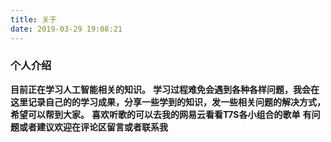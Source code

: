 ```yaml
---
title: 关于
date: 2019-03-29 19:08:21
---
```



### 个人介绍
 **目前正在学习人工智能相关的知识。**
 **学习过程难免会遇到各种各样问题，我会在这里记录自己的的学习成果，分享一些学到的知识，发一些相关问题的解决方式，希望可以帮到大家。**
 **喜欢听歌的可以去我的网易云看看T7S各小组合的歌单**
 **有问题或者建议欢迎在评论区留言或者联系我**